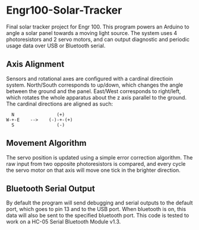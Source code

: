 # Engr100-Solar-Tracker

Final solar tracker project for Engr 100.
This program powers an Arduino to angle a solar panel towards a moving light source. The system uses 4 photoresistors and 2 servo motors, and can output diagnostic and periodic usage data over USB or Bluetooth serial.

## Axis Alignment

Sensors and rotational axes are configured with a cardinal directioin system. North/South corresponds to up/down, which changes the angle between the ground and the panel. East/West corresponds to right/left, which rotates the whole apparatus about the z axis parallel to the ground. The cardinal directions are aligned as such:

```plaintext
  N                (+)
W-+-E    -->    (-)-+-(+)
  S                (-)
```

## Movement Algorithm

The servo position is updated using a simple error correction algorithm. The raw input from two opposite photoresistors is compared, and every cycle the servo motor on that axis will move one tick in the brighter direction.

## Bluetooth Serial Output

By default the program will send debugging and serial outputs to the default port, which goes to pin 13 and to the USB port. When bluetooth is on, this data will also be sent to the specified bluetooth port. This code is tested to work on a HC-05 Serial Bluetooth Module v1.3.

